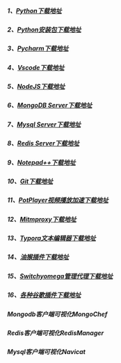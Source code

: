 ##### 1、[Python下载地址](https://www.python.org/getit/)
##### 2、[Python安装包下载地址](https://www.lfd.uci.edu/~gohlke/pythonlibs/)
##### 3、[Pycharm下载地址](https://www.jetbrains.com/pycharm/download/#section=windows)
##### 4、[Vscode下载地址](https://code.visualstudio.com/download)
##### 5、[NodeJS下载地址](https://nodejs.org/en/download/)
##### 6、[MongoDB Server下载地址](https://www.mongodb.com/try/download/community)
##### 7、[Mysql Server下载地址](https://dev.mysql.com/downloads/mysql/)
##### 8、[Redis Server下载地址](https://redis.io/download)
##### 9、[Notepad++下载地址](https://notepad-plus.en.softonic.com/)
##### 10、[Git下载地址](https://www.git-scm.com/download/)
##### 11、[PotPlayer视频播放加速下载地址](https://daumpotplayer.com/download/)
##### 12、[Mitmproxy下载地址](https://www.mitmproxy.org/)
##### 13、[Typora文本编辑器下载地址](https://www.typora.io/)
##### 14、[油猴插件下载地址](https://www.chrome666.com/chrome-extension/tampermonkey.html)
##### 15、[Switchyomega管理代理下载地址](https://www.chrome666.com/chrome-extension/proxy_switchyomega.html)
##### 16、[各种谷歌插件下载地址](https://www.chrome666.com/?s=)
##### Mongodb客户端可视化MongoChef
##### Redis客户端可视化RedisManager
##### Mysql客户端可视化Navicat
